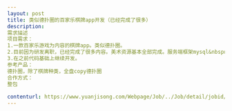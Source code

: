 ```yaml
---                
layout: post       
title: 类似德扑圈的百家乐棋牌app开发（已经完成了很多）           
description: 
需求描述
项目需求：1.一款百家乐游戏为内容的棋牌app。类似德扑圈。2.目前因为研发离职，已经完成了很多内容。美术资源基本全部完成。服务端框架mysql&nbspnetty&nbspprotobuf，基于cocos&nbsp15引擎。3.在之前代码基础上继续开发。参考产品：德扑圈，除了棋牌种类，全盘copy德扑圈合作方式：整包
     
contenturl: https://www.yuanjisong.com/Webpage/Job/../Job/detail/jobid/101482      
---                 
```

